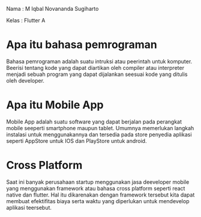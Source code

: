 Nama : M Iqbal Novananda Sugiharto

Kelas : Flutter A

# Apa itu bahasa pemrograman

Bahasa pemrograman adalah suatu intruksi atau peerintah untuk komputer. Beerisi tentang kode yang dapat diartikan oleh compiler atau interpreter menjadi sebuah program yang dapat dijalankan seesuai kode yang ditulis oleh developer.

# Apa itu Mobile App

Mobile App adalah suatu software yang dapat berjalan pada perangkat mobile seeperti smartphone maupun tablet. Umumnya memerlukan langkah instalasi untuk menggunakannya dan tersedia pada store penyedia aplikasi seperti AppStore untuk IOS dan PlayStore untuk android.

# Cross Platform

Saat ini banyak perusahaan startup menggunakan jasa deeveloper mobile yang menggunakan framework atau bahasa cross platform seperti react native dan flutter. Hal itu dikarenakan dengan framework tersebut kita dapat membuat efektifitas biaya serta waktu yang diperlukan untuk mendevelop aplikasi teersebut.
